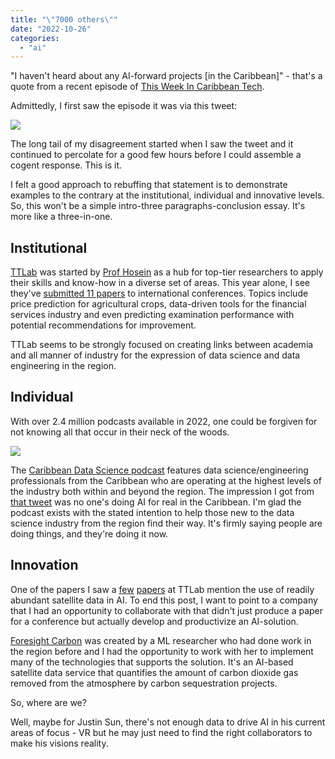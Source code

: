 ```yaml
---
title: "\"7000 others\""
date: "2022-10-26"
categories: 
  - "ai"
---
```


"I haven't heard about any AI-forward projects \[in the Caribbean\]" - that's a quote from a recent episode of [This Week In Caribbean Tech](https://youtu.be/RfL-8sLtsz0?t=2636).

Admittedly, I first saw the episode it was via this tweet:

[![](https://irwinium.files.wordpress.com/2022/10/image-1.png?w=594)](https://www.youtube.com/clip/Ugkx-PYr0cxckc2s2ocPfRl6szBArF4C9qAR)

The long tail of my disagreement started when I saw the tweet and it continued to percolate for a good few hours before I could assemble a cogent response. This is it.

I felt a good approach to rebuffing that statement is to demonstrate examples to the contrary at the institutional, individual and innovative levels. So, this won't be a simple intro-three paragraphs-conclusion essay. It's more like a three-in-one.

## Institutional

[TTLab](https://lab.tt/) was started by [Prof Hosein](https://www.linkedin.com/in/phosein/) as a hub for top-tier researchers to apply their skills and know-how in a diverse set of areas. This year alone, I see they've [submitted 11 papers](https://lab.tt/index.php/category/pub/) to international conferences. Topics include price prediction for agricultural crops, data-driven tools for the financial services industry and even predicting examination performance with potential recommendations for improvement.

TTLab seems to be strongly focused on creating links between academia and all manner of industry for the expression of data science and data engineering in the region.

## Individual

With over 2.4 million podcasts available in 2022, one could be forgiven for not knowing all that occur in their neck of the woods.

[![](https://irwinium.files.wordpress.com/2022/10/image-2.png?w=1024)](https://www.youtube.com/c/CaribbeanDataScience/videos)

The [Caribbean Data Science podcast](https://www.youtube.com/c/CaribbeanDataScience/featured) features data science/engineering professionals from the Caribbean who are operating at the highest levels of the industry both within and beyond the region. The impression I got from [that tweet](https://twitter.com/SiliconCaribe/status/1584912414520315905) was no one's doing AI for real in the Caribbean. I'm glad the podcast exists with the stated intention to help those new to the data science industry from the region find their way. It's firmly saying people are doing things, and they're doing it now.

## Innovation

One of the papers I saw a [few](https://lab.tt/wp-content/uploads/2021/11/12_IDSTA2021_RC_16-compressed.pdf) [papers](https://lab.tt/wp-content/uploads/2022/07/s40537-022-00647-7.pdf) at TTLab mention the use of readily abundant satellite data in AI. To end this post, I want to point to a company that I had an opportunity to collaborate with that didn't just produce a paper for a conference but actually develop and productivize an AI-solution.

[Foresight Carbon](https://www.foresightcarbon.com/) was created by a ML researcher who had done work in the region before and I had the opportunity to work with her to implement many of the technologies that supports the solution. It's an AI-based satellite data service that quantifies the amount of carbon dioxide gas removed from the atmosphere by carbon sequestration projects.

So, where are we?

Well, maybe for Justin Sun, there's not enough data to drive AI in his current areas of focus - VR but he may just need to find the right collaborators to make his visions reality.

